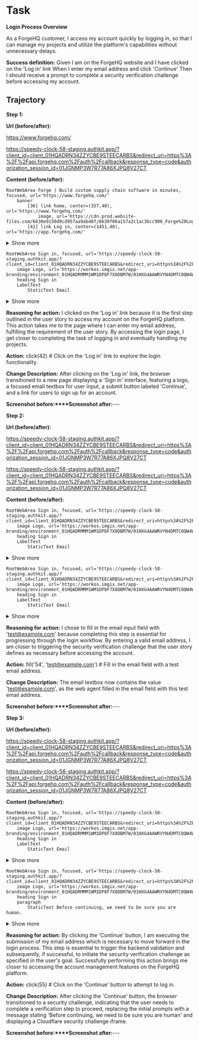 # Task

**Login Process Overview**

As a ForgeHQ customer,
I access my account quickly by logging in,
so that I can manage my projects and utilize the platform's capabilities without unnecessary delays.

**Success definition:** Given I am on the ForgeHQ website and I have clicked on the 'Log in' link
When I enter my email address and click 'Continue'
Then I should receive a prompt to complete a security verification challenge before accessing my account.

## Trajectory

**Step 1:**

**Url (before/after):** 

https://www.forgehq.com/

https://speedy-clock-58-staging.authkit.app/?client_id=client_01HQADRN34ZZYCBE9STEECARBS&redirect_uri=https%3A%2F%2Fapi.forgehq.com%2Fauth%2Fcallback&response_type=code&authorization_session_id=01JGNMP3W7R77A86XJPQ8V27CT

**Content (before/after):** 

```
RootWebArea Forge | Build custom supply chain software in minutes, focused, url='https://www.forgehq.com/'
	banner
		[36] link home, center=(357,40), url='https://www.forgehq.com/'
			image, url='https://cdn.prod.website-files.com/6630e9150d0cd957aa9ab48f/6630f06a157a2c1ac3bcc906_Forge%20Logo.svg'
		[42] link Log in, center=(1451,40), url='https://app.forgehq.com/'
```
<details><summary>Show more</summary>

```
		[43] link Book a demo, center=(1543,40), url='https://calendly.com/emir-dsk/30min'
	main
		heading Build your own business software in minutes
		paragraph
			StaticText Create internal apps and automate processes with plain english and prebuilt components
		[78] link Book a demo, center=(960,474), url='https://calendly.com/emir-dsk/30min'
		[85] link, center=(960,857), url='https://www.forgehq.com/#'
			image, url='https://cdn.prod.website-files.com/6630e9150d0cd957aa9ab48f/663dfd0cd03988bb35254d0b_Forge%20Play%20Image%20(1)-p-1600.webp'
			image
		image, url='https://cdn.prod.website-files.com/6630e9150d0cd957aa9ab48f/663243db48ae29a718a1aa71_Angle%20svg%20(1).svg'
		image, url='https://cdn.prod.website-files.com/6630e9150d0cd957aa9ab48f/663243db48ae29a718a1aa71_Angle%20svg%20(1).svg'
		image, url='https://cdn.prod.website-files.com/6630e9150d0cd957aa9ab48f/663243728caf9f81707c22ae_SVG%20BG%20(1).svg'
		heading Our Investors
		image, url='https://cdn.prod.website-files.com/6630e9150d0cd957aa9ab48f/663d1b25f4c678aa880a1e5b_Google.svg'
		image, url='https://cdn.prod.website-files.com/6630e9150d0cd957aa9ab48f/663d1b0578019ced020fe8fb_GV.svg'
		image, url='https://cdn.prod.website-files.com/6630e9150d0cd957aa9ab48f/663d1b13d5b32ce60cc62c4d_YCombinator.svg'
		image, url='https://cdn.prod.website-files.com/6630e9150d0cd957aa9ab48f/6634dc3302af46fa94d13bb2_task%20icon.svg'
		heading A database as simple as a spreadsheet
		paragraph
			StaticText Store, manage, and build on top of a real database - fully customizable with no setup needed.
		Video
		Video
		image, url='https://cdn.prod.website-files.com/6630e9150d0cd957aa9ab48f/6634dae8a984839a2a72e0f6_routing-2.svg'
		heading Natural language to running workflow
		paragraph
			StaticText Explain the process you need in plain English - Forge builds and visualizes it for you.
		image, url='https://cdn.prod.website-files.com/6630e9150d0cd957aa9ab48f/66326ca3e99df866ec11ac18_supplier%20management%20icon.svg'
		heading Prebuilt building blocks
		paragraph
			StaticText Build interactive apps with drag & drop components, from tables, buttons, popups, and more in seconds.
		Video
		image, url='https://cdn.prod.website-files.com/6630e9150d0cd957aa9ab48f/6634dc33981ed0f93ca42ee9_integrations%20icon.svg'
		heading Integrations made easy
		paragraph
			StaticText Connect and automate more with the tools your team are already using. Reach out to request a new integration.
		Video
		heading Example* use cases
		paragraph
			StaticText *There's a lot more, but we thought this was a good start
		heading Finance
		paragraph
			StaticText Automate accounts receivable, 3 way matching for accounts payable, and reporting
		image, url='https://cdn.prod.website-files.com/6630e9150d0cd957aa9ab48f/6756510c869a133013222ab7_Screenshot%202024-12-08%20at%206.08.03%E2%80%AFPM.png'
		heading Operations
		paragraph
			StaticText Use AI to extract and categorize data from PDFs, emails, and more
		image, url='https://cdn.prod.website-files.com/6630e9150d0cd957aa9ab48f/675650c31da766907d6f2544_Screenshot%202024-12-08%20at%206.06.50%E2%80%AFPM.png'
		heading Supply chain
		paragraph
			StaticText Track inventory, supplier audits, and work requests
		image, url='https://cdn.prod.website-files.com/6630e9150d0cd957aa9ab48f/67565ccd869a13301329fc4f_Screenshot%202024-12-08%20at%206.58.12%E2%80%AFPM.png'
		heading Procurement
		paragraph
			StaticText Manage intake requests, create approval chains, and track spend
		image, url='https://cdn.prod.website-files.com/6630e9150d0cd957aa9ab48f/67565067a41ef940dc97360a_Screenshot%202024-12-08%20at%206.05.14%E2%80%AFPM.png'
		image, url='https://cdn.prod.website-files.com/6630e9150d0cd957aa9ab48f/6634f50d4c79b05d5a6bd2ea_cta%20pattern.svg'
		image, url='https://cdn.prod.website-files.com/6630e9150d0cd957aa9ab48f/6634f50d4c79b05d5a6bd2ea_cta%20pattern.svg'
		heading Let our team build exactly what you need in minutes
		link Book a demo, url='https://calendly.com/emir-dsk/30min'
	contentinfo
		image
		link hello@forgehq.com, url='mailto:hello@forgehq.com'
		paragraph
			StaticText Company
		link Contact, url='mailto:hello@forgehq.com'
		paragraph
			StaticText Product
		link Log in, url='https://app.forgehq.com/'
		link Book a demo, url='https://calendly.com/emir-dsk/30min'
		paragraph
			StaticText Designed and Developed by
			link Anomaly Studio, url='https://byanomaly.co/'
		paragraph
			StaticText © 2024 Forge Technologies, Inc. All rights reserved.
```
</details>



```
RootWebArea Sign in, focused, url='https://speedy-clock-58-staging.authkit.app/?client_id=client_01HQADRN34ZZYCBE9STEECARBS&redirect_uri=https%3A%2F%2Fapi.forgehq.com%2Fauth%2Fcallback&response_type=code&authorization_session_id=01JGNMP3W7R77A86XJPQ8V27CT'
	image Logo, url='https://workos.imgix.net/app-branding/environment_01HQADRMMM1WM1DP8F7X8DBM7W/01HXG4AAWRVYN4DMTC0QW4WS06'
	heading Sign in
	LabelText
		StaticText Email
```
<details><summary>Show more</summary>

```
	[54] textbox Email, center=(960,535), autocomplete=username, contenteditable=True, focused, required, title=, type=email
	[55] button Continue, center=(960,591), type=submit
	paragraph
		StaticText Don’t have an account?
		[57] link Sign up, center=(1040,653), url='https://speedy-clock-58-staging.authkit.app/sign-up?redirect_uri=https%3A%2F%2Fapi.forgehq.com%2Fauth%2Fcallback&authorization_session_id=01JGNMP3W7R77A86XJPQ8V27CT'
	alert, atomic
```
</details>

**Reasoning for action:** I clicked on the 'Log in' link because it is the first step outlined in the user story to access my account on the ForgeHQ platform. This action takes me to the page where I can enter my email address, fulfilling the requirement of the user story. By accessing the login page, I get closer to completing the task of logging in and eventually handling my projects.

**Action:** click(42) # Click on the 'Log in' link to explore the login functionality.

**Change Description:** After clicking on the 'Log in' link, the browser transitioned to a new page displaying a 'Sign in' interface, featuring a logo, a focused email textbox for user input, a submit button labeled 'Continue', and a link for users to sign up for an account.

**Screenshot before:****Screenshot after:**---

**Step 2:**

**Url (before/after):** 

https://speedy-clock-58-staging.authkit.app/?client_id=client_01HQADRN34ZZYCBE9STEECARBS&redirect_uri=https%3A%2F%2Fapi.forgehq.com%2Fauth%2Fcallback&response_type=code&authorization_session_id=01JGNMP3W7R77A86XJPQ8V27CT

https://speedy-clock-58-staging.authkit.app/?client_id=client_01HQADRN34ZZYCBE9STEECARBS&redirect_uri=https%3A%2F%2Fapi.forgehq.com%2Fauth%2Fcallback&response_type=code&authorization_session_id=01JGNMP3W7R77A86XJPQ8V27CT

**Content (before/after):** 

```
RootWebArea Sign in, focused, url='https://speedy-clock-58-staging.authkit.app/?client_id=client_01HQADRN34ZZYCBE9STEECARBS&redirect_uri=https%3A%2F%2Fapi.forgehq.com%2Fauth%2Fcallback&response_type=code&authorization_session_id=01JGNMP3W7R77A86XJPQ8V27CT'
	image Logo, url='https://workos.imgix.net/app-branding/environment_01HQADRMMM1WM1DP8F7X8DBM7W/01HXG4AAWRVYN4DMTC0QW4WS06'
	heading Sign in
	LabelText
		StaticText Email
```
<details><summary>Show more</summary>

```
	[54] textbox Email, center=(960,535), autocomplete=username, contenteditable=True, focused, required, title=, type=email
	[55] button Continue, center=(960,591), type=submit
	paragraph
		StaticText Don’t have an account?
		[57] link Sign up, center=(1040,653), url='https://speedy-clock-58-staging.authkit.app/sign-up?redirect_uri=https%3A%2F%2Fapi.forgehq.com%2Fauth%2Fcallback&authorization_session_id=01JGNMP3W7R77A86XJPQ8V27CT'
	alert, atomic
```
</details>



```
RootWebArea Sign in, focused, url='https://speedy-clock-58-staging.authkit.app/?client_id=client_01HQADRN34ZZYCBE9STEECARBS&redirect_uri=https%3A%2F%2Fapi.forgehq.com%2Fauth%2Fcallback&response_type=code&authorization_session_id=01JGNMP3W7R77A86XJPQ8V27CT'
	image Logo, url='https://workos.imgix.net/app-branding/environment_01HQADRMMM1WM1DP8F7X8DBM7W/01HXG4AAWRVYN4DMTC0QW4WS06'
	heading Sign in
	LabelText
		StaticText Email
```
<details><summary>Show more</summary>

```
	[54] textbox Email value='test@example.com', center=(960,535), autocomplete=username, contenteditable=True, focused, required, title=, type=email
	[55] button Continue, center=(960,591), type=submit
	paragraph
		StaticText Don’t have an account?
		[57] link Sign up, center=(1040,653), url='https://speedy-clock-58-staging.authkit.app/sign-up?redirect_uri=https%3A%2F%2Fapi.forgehq.com%2Fauth%2Fcallback&authorization_session_id=01JGNMP3W7R77A86XJPQ8V27CT'
	alert, atomic
```
</details>

**Reasoning for action:** I chose to fill in the email input field with 'test@example.com' because completing this step is essential for progressing through the login workflow. By entering a valid email address, I am closer to triggering the security verification challenge that the user story defines as necessary before accessing the account.

**Action:** fill('54', 'test@example.com') # Fill in the email field with a test email address.

**Change Description:** The email textbox now contains the value 'test@example.com', as the web agent filled in the email field with this test email address.

**Screenshot before:****Screenshot after:**---

**Step 3:**

**Url (before/after):** 

https://speedy-clock-58-staging.authkit.app/?client_id=client_01HQADRN34ZZYCBE9STEECARBS&redirect_uri=https%3A%2F%2Fapi.forgehq.com%2Fauth%2Fcallback&response_type=code&authorization_session_id=01JGNMP3W7R77A86XJPQ8V27CT

https://speedy-clock-58-staging.authkit.app/?client_id=client_01HQADRN34ZZYCBE9STEECARBS&redirect_uri=https%3A%2F%2Fapi.forgehq.com%2Fauth%2Fcallback&response_type=code&authorization_session_id=01JGNMP3W7R77A86XJPQ8V27CT

**Content (before/after):** 

```
RootWebArea Sign in, focused, url='https://speedy-clock-58-staging.authkit.app/?client_id=client_01HQADRN34ZZYCBE9STEECARBS&redirect_uri=https%3A%2F%2Fapi.forgehq.com%2Fauth%2Fcallback&response_type=code&authorization_session_id=01JGNMP3W7R77A86XJPQ8V27CT'
	image Logo, url='https://workos.imgix.net/app-branding/environment_01HQADRMMM1WM1DP8F7X8DBM7W/01HXG4AAWRVYN4DMTC0QW4WS06'
	heading Sign in
	LabelText
		StaticText Email
```
<details><summary>Show more</summary>

```
	[54] textbox Email value='test@example.com', center=(960,535), autocomplete=username, contenteditable=True, focused, required, title=, type=email
	[55] button Continue, center=(960,591), type=submit
	paragraph
		StaticText Don’t have an account?
		[57] link Sign up, center=(1040,653), url='https://speedy-clock-58-staging.authkit.app/sign-up?redirect_uri=https%3A%2F%2Fapi.forgehq.com%2Fauth%2Fcallback&authorization_session_id=01JGNMP3W7R77A86XJPQ8V27CT'
	alert, atomic
```
</details>



```
RootWebArea Sign in, focused, url='https://speedy-clock-58-staging.authkit.app/?client_id=client_01HQADRN34ZZYCBE9STEECARBS&redirect_uri=https%3A%2F%2Fapi.forgehq.com%2Fauth%2Fcallback&response_type=code&authorization_session_id=01JGNMP3W7R77A86XJPQ8V27CT'
	image Logo, url='https://workos.imgix.net/app-branding/environment_01HQADRMMM1WM1DP8F7X8DBM7W/01HXG4AAWRVYN4DMTC0QW4WS06'
	heading Sign in
	paragraph
		StaticText Before continuing, we need to be sure you are human.
```
<details><summary>Show more</summary>

```
	Iframe Widget containing a Cloudflare security challenge
	alert, atomic
```
</details>

**Reasoning for action:** By clicking the 'Continue' button, I am executing the submission of my email address which is necessary to move forward in the login process. This step is essential to trigger the backend validation and subsequently, if successful, to initiate the security verification challenge as specified in the user's goal. Successfully performing this action brings me closer to accessing the account management features on the ForgeHQ platform.

**Action:** click(55) # Click on the 'Continue' button to attempt to log in.

**Change Description:** After clicking the 'Continue' button, the browser transitioned to a security challenge, indicating that the user needs to complete a verification step to proceed, replacing the initial prompts with a message stating 'Before continuing, we need to be sure you are human' and displaying a Cloudflare security challenge iframe.

**Screenshot before:****Screenshot after:**---

